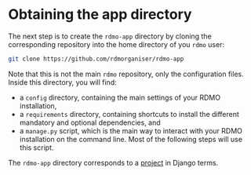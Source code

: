 # Obtaining the app directory

The next step is to create the `rdmo-app` directory by cloning the corresponding repository into the home directory of you `rdmo` user:

```bash
git clone https://github.com/rdmorganiser/rdmo-app
```

Note that this is not the main `rdmo` repository, only the configuration files. Inside this directory, you will find:

* a `config` directory, containing the main settings of your RDMO installation,
* a `requirements` directory, containing shortcuts to install the different mandatory and optional dependencies, and
* a `manage.py` script, which is the main way to interact with your RDMO installation on the command line. Most of the following steps will use this script.

The `rdmo-app` directory corresponds to a [project](https://docs.djangoproject.com/en/stable/intro/tutorial01) in Django terms.
